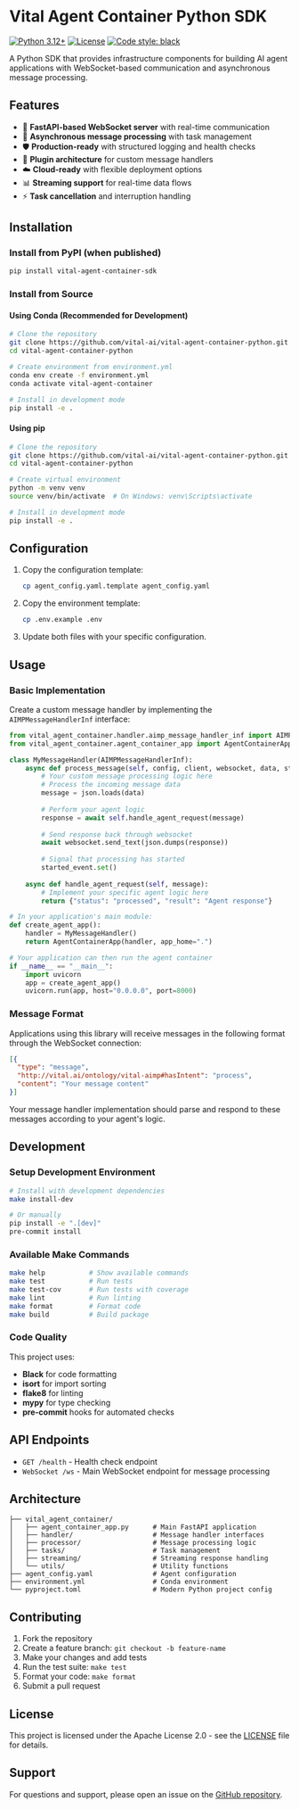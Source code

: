 # Vital Agent Container Python SDK

[![Python 3.12+](https://img.shields.io/badge/python-3.12+-blue.svg)](https://www.python.org/downloads/)
[![License](https://img.shields.io/badge/License-Apache%202.0-blue.svg)](https://opensource.org/licenses/Apache-2.0)
[![Code style: black](https://img.shields.io/badge/code%20style-black-000000.svg)](https://github.com/psf/black)

A Python SDK that provides infrastructure components for building AI agent applications with WebSocket-based communication and asynchronous message processing.

## Features

- 🚀 **FastAPI-based WebSocket server** with real-time communication
- 🔄 **Asynchronous message processing** with task management
- 🛡️ **Production-ready** with structured logging and health checks
- 🔌 **Plugin architecture** for custom message handlers
- ☁️ **Cloud-ready** with flexible deployment options
- 📊 **Streaming support** for real-time data flows
- ⚡ **Task cancellation** and interruption handling

## Installation

### Install from PyPI (when published)

```bash
pip install vital-agent-container-sdk
```

### Install from Source

#### Using Conda (Recommended for Development)

```bash
# Clone the repository
git clone https://github.com/vital-ai/vital-agent-container-python.git
cd vital-agent-container-python

# Create environment from environment.yml
conda env create -f environment.yml
conda activate vital-agent-container

# Install in development mode
pip install -e .
```

#### Using pip

```bash
# Clone the repository
git clone https://github.com/vital-ai/vital-agent-container-python.git
cd vital-agent-container-python

# Create virtual environment
python -m venv venv
source venv/bin/activate  # On Windows: venv\Scripts\activate

# Install in development mode
pip install -e .
```



## Configuration

1. Copy the configuration template:
   ```bash
   cp agent_config.yaml.template agent_config.yaml
   ```

2. Copy the environment template:
   ```bash
   cp .env.example .env
   ```

3. Update both files with your specific configuration.

## Usage

### Basic Implementation

Create a custom message handler by implementing the `AIMPMessageHandlerInf` interface:

```python
from vital_agent_container.handler.aimp_message_handler_inf import AIMPMessageHandlerInf
from vital_agent_container.agent_container_app import AgentContainerApp

class MyMessageHandler(AIMPMessageHandlerInf):
    async def process_message(self, config, client, websocket, data, started_event):
        # Your custom message processing logic here
        # Process the incoming message data
        message = json.loads(data)
        
        # Perform your agent logic
        response = await self.handle_agent_request(message)
        
        # Send response back through websocket
        await websocket.send_text(json.dumps(response))
        
        # Signal that processing has started
        started_event.set()
    
    async def handle_agent_request(self, message):
        # Implement your specific agent logic here
        return {"status": "processed", "result": "Agent response"}

# In your application's main module:
def create_agent_app():
    handler = MyMessageHandler()
    return AgentContainerApp(handler, app_home=".")

# Your application can then run the agent container
if __name__ == "__main__":
    import uvicorn
    app = create_agent_app()
    uvicorn.run(app, host="0.0.0.0", port=8000)
```

### Message Format

Applications using this library will receive messages in the following format through the WebSocket connection:

```json
[{
  "type": "message",
  "http://vital.ai/ontology/vital-aimp#hasIntent": "process",
  "content": "Your message content"
}]
```

Your message handler implementation should parse and respond to these messages according to your agent's logic.

## Development

### Setup Development Environment

```bash
# Install with development dependencies
make install-dev

# Or manually
pip install -e ".[dev]"
pre-commit install
```

### Available Make Commands

```bash
make help           # Show available commands
make test           # Run tests
make test-cov       # Run tests with coverage
make lint           # Run linting
make format         # Format code
make build          # Build package
```

### Code Quality

This project uses:
- **Black** for code formatting
- **isort** for import sorting
- **flake8** for linting
- **mypy** for type checking
- **pre-commit** hooks for automated checks

## API Endpoints

- `GET /health` - Health check endpoint
- `WebSocket /ws` - Main WebSocket endpoint for message processing

## Architecture

```
├── vital_agent_container/
│   ├── agent_container_app.py      # Main FastAPI application
│   ├── handler/                    # Message handler interfaces
│   ├── processor/                  # Message processing logic
│   ├── tasks/                      # Task management
│   ├── streaming/                  # Streaming response handling
│   └── utils/                      # Utility functions
├── agent_config.yaml               # Agent configuration
├── environment.yml                 # Conda environment
└── pyproject.toml                  # Modern Python project config
```

## Contributing

1. Fork the repository
2. Create a feature branch: `git checkout -b feature-name`
3. Make your changes and add tests
4. Run the test suite: `make test`
5. Format your code: `make format`
6. Submit a pull request

## License

This project is licensed under the Apache License 2.0 - see the [LICENSE](LICENSE) file for details.

## Support

For questions and support, please open an issue on the [GitHub repository](https://github.com/vital-ai/vital-agent-container-python).